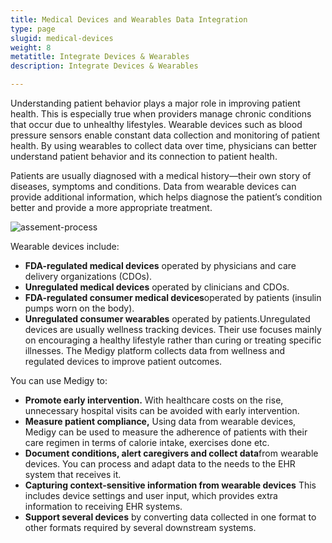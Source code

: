 ```yaml
---
title: Medical Devices and Wearables Data Integration
type: page
slugid: medical-devices
weight: 8
metatitle: Integrate Devices & Wearables
description: Integrate Devices & Wearables

---
```

 	
 
Understanding patient behavior plays a major role in improving patient health. This is especially true when providers manage chronic conditions that occur due to unhealthy lifestyles. Wearable devices such as blood pressure sensors enable constant data collection and monitoring of patient health. By using wearables to collect data over time, physicians can better understand patient behavior and its connection to patient health.

Patients are usually diagnosed with a medical history—their own story of diseases, symptoms and conditions. Data from wearable devices can provide additional information, which helps diagnose the patient’s condition better and provide a more appropriate treatment.

 ![assement-process](/assets-natural/brand/www.netspective.com/solutions/medigy/Medical-Devices-and-Wearables-Data-Integration.jpg#center)

 Wearable devices include:
 
 
  * **FDA-regulated medical devices** operated by physicians and care delivery organizations (CDOs). 
  * **Unregulated medical devices** operated by clinicians and CDOs. 
  * **FDA-regulated consumer medical devices**operated by patients (insulin pumps worn on the body). 
  * **Unregulated consumer wearables** operated by patients.Unregulated devices are usually wellness tracking devices. Their use focuses mainly on encouraging a healthy lifestyle rather than curing or treating specific illnesses. The Medigy platform collects data from wellness and regulated devices to improve patient outcomes. 
  
You can use Medigy to:
 
   * **Promote early intervention.** With healthcare costs on the rise, unnecessary hospital visits can be avoided with early intervention. 
   * **Measure patient compliance,** Using data from wearable devices, Medigy can be used to measure the adherence of patients with their care regimen in terms of calorie intake, exercises done etc. 
   * **Document conditions, alert caregivers and collect data**from wearable devices. You can process and adapt data to the needs to the EHR system that receives it. 
   * **Capturing context-sensitive information from wearable devices** This includes device settings and user input, which provides extra information to receiving EHR systems. 
   * **Support several devices** by converting data collected in one format to other formats required by several downstream systems. 
 
 



 
 
